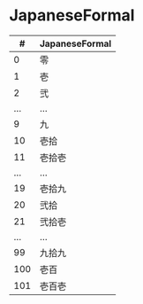 # JapaneseFormal

| #   | JapaneseFormal |
|-----|----------------|
| 0   | 零             |
| 1   | 壱             |
| 2   | 弐             |
| …   | …              |
| 9   | 九             |
| 10  | 壱拾           |
| 11  | 壱拾壱         |
| …   | …              |
| 19  | 壱拾九         |
| 20  | 弐拾           |
| 21  | 弐拾壱         |
| …   | …              |
| 99  | 九拾九         |
| 100 | 壱百           |
| 101 | 壱百壱         |
